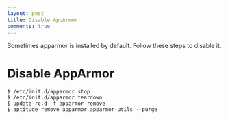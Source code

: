 ```yaml
---
layout: post
title: Disable AppArmor
comments: true
---
```


Sometimes apparmor is installed by default. Follow these steps to disable it.

<!-- more -->

# Disable AppArmor

    $ /etc/init.d/apparmor stop
    $ /etc/init.d/apparmor teardown
    $ update-rc.d -f apparmor remove
    $ aptitude remove apparmor apparmor-utils --purge
